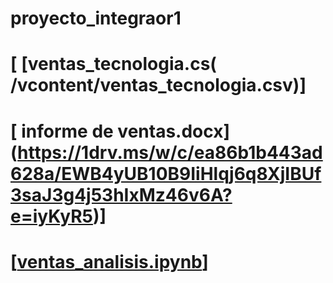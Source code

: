 # proyecto_integraor1
# [ [ventas_tecnologia.cs( /vcontent/ventas_tecnologia.csv)]
# [ informe de ventas.docx] (https://1drv.ms/w/c/ea86b1b443ad628a/EWB4yUB10B9IiHlqj6q8XjIBUf3saJ3g4j53hIxMz46v6A?e=iyKyR5)]
# [[ventas_analisis.ipynb](https://colab.research.google.com/drive/1JpVbo0kZveGUNnNR0xmFhfJAfbYK2Xuz?usp=sharing)]

